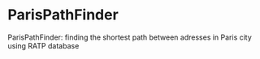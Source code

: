 # ParisPathFinder
ParisPathFinder: finding the shortest path between adresses in Paris city  using RATP database
